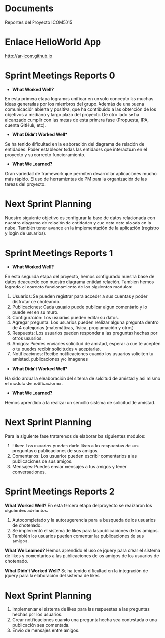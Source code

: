 # Documents
Reportes del Proyecto ICOM5015

# Enlace HelloWorld App

http://ar-icom.github.io

# Sprint Meetings Reports 0
- **What Worked Well?**

En esta primera etapa logramos unificar en un solo concepto las muchas ideas generadas por
los miembros del grupo. Además de una buena comunicación abierta y positiva, que ha contribuido
a las obtención de los objetivos a mediano y largo plazo del proyecto. De otro lado se ha
alcanzado cumplir con las metas de esta primera fase (Propuesta, IPA, cuenta GitHub, etc).

- **What Didn’t Worked Well?**

Se ha tenido dificultad en la elaboración del diagrama de relación de entidades. Poder establecer
todas las entidades que interactuan en el proyecto y su correcto funcionamiento.

- **What We Learned?**

Gran variedad de framework que permiten desarrollar aplicaciones mucho más rápido. El uso de herramientas
de PM para la organización de las tareas del proyecto. 

# Next Sprint Planning
Nuestro siguiente objetivo es configurar la base de datos relacionada con nuestro diagrama de relación
de entidades y que esta este alojada en la nube. También tener avance en la implementación de la
aplicación (registro y login de usuarios).

# Sprint Meetings Reports 1

- **What Worked Well?**

En esta segunda etapa del proyecto, hemos configurado nuestra base de datos deacuerdo con nuestro diagrama
entidad relación. Tambien hemos logrado el correcto funcionamiento de los siguientes modulos:

1. Usuarios: Se pueden registrar para acceder a sus cuentas y poder disfrutar de choteando.
2. Publicaciones: Cada usuario puede publicar algun comentario y lo puede ver en su muro.
3. Configuración: Los usuarios pueden editar su datos.
4. Agregar pregunta: Los usuarios pueden realizar alguna pregunta dentro de 4 categorias (matemáticas, física, programación y otros)
4. Respuesta: Los usuarios pueden responder a las preguntas hechas por otros usuarios.
5. Amigos: Puedes enviarles solicitud de amistad, esperar a que te acepten o tu puedes recibir solicitudes y aceptarlas.
6. Notificaciones: Recibe notificaciones cuando los usuarios soliciten tu amistad. publicaciones y/o imagenes

- **What Didn’t Worked Well?**

Ha sido ardua la eleaboración del sitema de solcitud de amistad y asi mismo el modulo de notificaciones.


- **What We Learned?**

Hemos aprendido a la realizar un sencillo sistema de solicitud de amistad. 
 

# Next Sprint Planning

Para la siguiente fase trataremos de elaborar los siguientes modulos:

1. Likes: Los usuarios pueden darle likes a las respuestas de sus preguntas o publicaciones de sus amigos.
2. Comentarios: Los usuarios pueden escribir comentarios a las publicaciones de sus amigos.
3. Mensajes: Puedes enviar mensajes a tus amigos y tener conversaciones.

# Sprint Meetings Reports 2

**What Worked Well?**
En esta tercera etapa del proyecto se realizaron los siguientes adelantos:

1. Autocompletado y la autosugerencia para la busqueda de los usuarios de chotenado.
2. Se implementó el sistema de likes para las publicaciones de los amigos.
3. También los usuarios pueden comentar las publicaciones de sus amigos.

**What We Learned?**
Hemos aprendido el uso de jquery para crear el sistema de likes y comentarios a las publicaciones de los amigos
de los usuarios de chotenado.
 
**What Didn’t Worked Well?**
Se ha tenido dificultad en la integración de jquery para la elaboración del sistema de likes.

# Next Sprint Planning
1. Implementar el sistema de likes para las respuestas a las preguntas hechas por los usuarios.
2. Crear notificaciones cuando una pregunta hecha sea contestada o una publicación sea comentada.
3. Envio de mensajes entre amigos.
